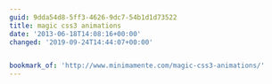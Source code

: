 ```yaml
---
guid: 9dda54d8-5ff3-4626-9dc7-54b1d1d73522
title: magic css3 animations
date: '2013-06-18T14:08:16+00:00'
changed: '2019-09-24T14:44:07+00:00'


bookmark_of: 'http://www.minimamente.com/magic-css3-animations/'
---
```




